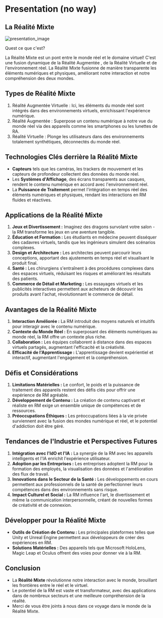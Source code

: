 # Presentation (no way)
## La Réalité Mixte

![presentation_image](Images/mixed_reality.png)

Quest ce que c'est?

La Réalité Mixte est un pont entre le monde réel et le domaine virtuel!
C'est une fusion dynamique de la Réalité Augmentée , de la Réalité Virtuelle et de l'environnement réel.
La Réalité Mixte fusionne de manière transparente les éléments numériques et physiques, améliorant notre interaction et notre compréhension des deux mondes.

## Types de Réalité Mixte

1) Réalité Augmentée Virtuelle : Ici, les éléments du monde réel sont intégrés dans des environnements virtuels, enrichissant l'expérience numérique.
2) Réalité Augmentée : Superpose un contenu numérique à notre vue du monde réel via des appareils comme les smartphones ou les lunettes de RA.
3) Réalité Virtuelle : Plonge les utilisateurs dans des environnements totalement synthétiques, déconnectés du monde réel.

## Technologies Clés derrière la Réalité Mixte

- **Capteurs** tels que les caméras, les trackers de mouvement et les capteurs de profondeur collectent des données du monde réel.
- Les **Systèmes d'Affichage**, des écrans transparents aux casques, rendent le contenu numérique en accord avec l'environnement réel.
- La **Puissance de Traitement** permet l'intégration en temps réel des éléments numériques et physiques, rendant les interactions en RM fluides et réactives.

## Applications de la Réalité Mixte
1. **Jeux et Divertissement :** Imaginez des dragons survolant votre salon - la RM transforme les jeux en une aventure tangible.
2. **Éducation et Formation :** Les étudiants en médecine peuvent disséquer des cadavres virtuels, tandis que les ingénieurs simulent des scénarios complexes.
3. **Design et Architecture :** Les architectes peuvent parcourir leurs conceptions, apportant des ajustements en temps réel et visualisant le produit final.
4. **Santé :** Les chirurgiens s'entraînent à des procédures complexes dans des espaces virtuels, réduisant les risques et améliorant les résultats des patients.
5. **Commerce de Détail et Marketing :** Les essayages virtuels et les publicités interactives permettent aux acheteurs de découvrir les produits avant l'achat, révolutionnant le commerce de détail.

## Avantages de la Réalité Mixte
1. **Interaction Améliorée :** La RM introduit des moyens naturels et intuitifs pour interagir avec le contenu numérique.
2. **Contexte du Monde Réel :** En superposant des éléments numériques au monde réel, la RM offre un contexte plus riche.
3. **Collaboration :** Les équipes collaborent à distance dans des espaces virtuels partagés, augmentant l'efficacité et la créativité.
4. **Efficacité de l'Apprentissage :** L'apprentissage devient expérientiel et interactif, augmentant l'engagement et la compréhension.

## Défis et Considérations
1. **Limitations Matérielles :** Le confort, le poids et la puissance de traitement des appareils restent des défis clés pour offrir une expérience de RM agréable.
2. **Développement de Contenu :** La création de contenu captivant et réaliste en RM exige un ensemble unique de compétences et de ressources.
3. **Préoccupations Éthiques :** Les préoccupations liées à la vie privée surviennent avec la fusion des mondes numérique et réel, et le potentiel d'addiction doit être géré.

## Tendances de l'Industrie et Perspectives Futures
1. **Intégration avec l'IdO et l'IA :** La synergie de la RM avec les appareils intelligents et l'IA enrichit l'expérience utilisateur.
2. **Adoption par les Entreprises :** Les entreprises adoptent la RM pour la formation des employés, la visualisation des données et l'amélioration des flux de travail.
3. **Innovations dans le Secteur de la Santé :** Les développements en cours permettent aux professionnels de la santé de perfectionner leurs compétences dans des environnements sans risque.
4. **Impact Culturel et Social :** La RM influence l'art, le divertissement et même la communication interpersonnelle, créant de nouvelles formes de créativité et de connexion.

## Développer pour la Réalité Mixte
- **Outils de Création de Contenu :** Les principales plateformes telles que Unity et Unreal Engine permettent aux développeurs de créer des expériences en RM.
- **Solutions Matérielles :** Des appareils tels que Microsoft HoloLens, Magic Leap et Oculus offrent des voies pour donner vie à la RM.

## Conclusion
- La **Réalité Mixte** révolutionne notre interaction avec le monde, brouillant les frontières entre le réel et le virtuel.
- Le potentiel de la RM est vaste et transformateur, avec des applications dans de nombreux secteurs et une meilleure compréhension de la réalité.
- Merci de vous être joints à nous dans ce voyage dans le monde de la Réalité Mixte.

